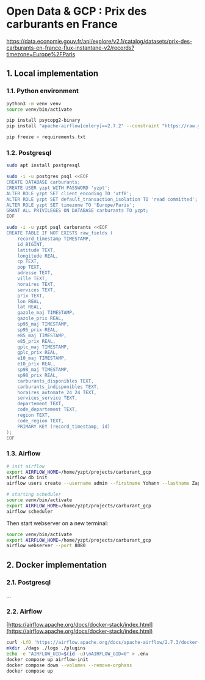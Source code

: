 # Open Data & GCP : Prix des carburants en France

https://data.economie.gouv.fr/api/explore/v2.1/catalog/datasets/prix-des-carburants-en-france-flux-instantane-v2/records?timezone=Europe%2FParis

## 1. Local implementation

### 1.1. Python environment

```bash
python3 -m venv venv
source venv/bin/activate

pip install psycopg2-binary
pip install "apache-airflow[celery]==2.7.2" --constraint "https://raw.githubusercontent.com/apache/airflow/constraints-2.7.2/constraints-3.10.txt"

pip freeze > requirements.txt
```

### 1.2. Postgresql 

```bash
sudo apt install postgresql

sudo -i -u postgres psql <<EOF
CREATE DATABASE carburants;
CREATE USER yzpt WITH PASSWORD 'yzpt';
ALTER ROLE yzpt SET client_encoding TO 'utf8';
ALTER ROLE yzpt SET default_transaction_isolation TO 'read committed';
ALTER ROLE yzpt SET timezone TO 'Europe/Paris';
GRANT ALL PRIVILEGES ON DATABASE carburants TO yzpt;
EOF

sudo -i -u yzpt psql carburants <<EOF
CREATE TABLE IF NOT EXISTS raw_fields (
    record_timestamp TIMESTAMP,
    id BIGINT,
    latitude TEXT,
    longitude REAL,
    cp TEXT,
    pop TEXT,
    adresse TEXT,
    ville TEXT,
    horaires TEXT,
    services TEXT,
    prix TEXT,
    lon REAL,
    lat REAL,
    gazole_maj TIMESTAMP,
    gazole_prix REAL,
    sp95_maj TIMESTAMP,
    sp95_prix REAL,
    e85_maj TIMESTAMP,
    e85_prix REAL,
    gplc_maj TIMESTAMP,
    gplc_prix REAL,
    e10_maj TIMESTAMP,
    e10_prix REAL,
    sp98_maj TIMESTAMP,
    sp98_prix REAL,
    carburants_disponibles TEXT,
    carburants_indisponibles TEXT,
    horaires_automate_24_24 TEXT,
    services_service TEXT,
    departement TEXT,
    code_departement TEXT,
    region TEXT,
    code_region TEXT,
    PRIMARY KEY (record_timestamp, id)
);
EOF
```

### 1.3. Airflow

```bash
# init airflow
export AIRFLOW_HOME=/home/yzpt/projects/carburant_gcp
airflow db init
airflow users create --username admin --firstname Yohann --lastname Zapart --role Admin --email yohann@zapart.com

# starting scheduler
source venv/bin/activate
export AIRFLOW_HOME=/home/yzpt/projects/carburant_gcp
airflow scheduler
```
Then start webserver on a new terminal:

```bash
source venv/bin/activate
export AIRFLOW_HOME=/home/yzpt/projects/carburant_gcp
airflow webserver --port 8080
```



## 2. Docker implementation

### 2.1. Postgresql

...

### 2.2. Airflow

[https://airflow.apache.org/docs/docker-stack/index.html](https://airflow.apache.org/docs/docker-stack/index.html)

```bash
curl -LfO 'https://airflow.apache.org/docs/apache-airflow/2.7.3/docker-compose.yaml'
mkdir ./dags ./logs ./plugins
echo -e "AIRFLOW_UID=$(id -u)\nAIRFLOW_GID=0" > .env
docker compose up airflow-init
docker compose down --volumes --remove-orphans
docker compose up
```

